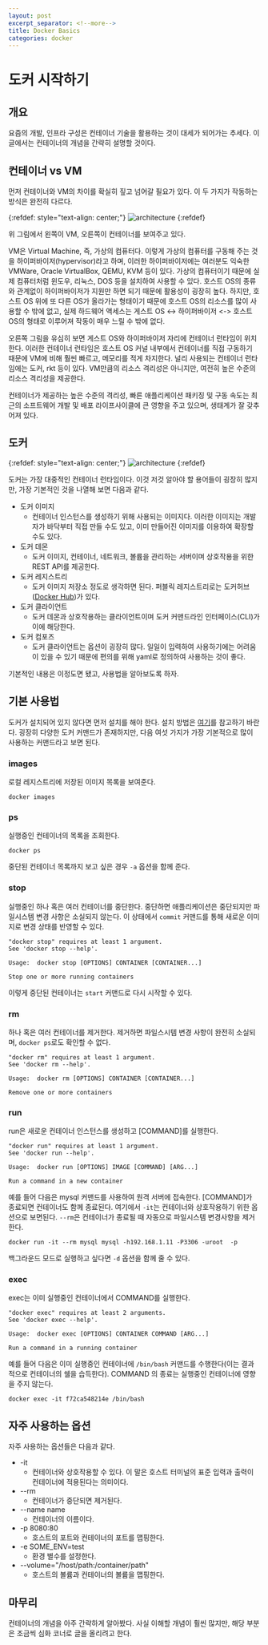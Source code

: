 ```yaml
---
layout: post
excerpt_separator: <!--more-->
title: Docker Basics
categories: docker
---
```


# 도커 시작하기
## 개요

요즘의 개발, 인프라 구성은 컨테이너 기술을 활용하는 것이 대세가 되어가는 추세다. 이 글에서는 컨테이너의 개념을 간략히 설명할 것이다.
<!--more-->

## 컨테이너 vs VM

먼저 컨테이너와 VM의 차이를 확실히 짚고 넘어갈 필요가 있다. 이 두 가지가 작동하는 방식은 완전히 다르다.

{:refdef: style="text-align: center;"}
![architecture](/assets/containers-101-2x.png)
{:refdef}

위 그림에서 왼쪽이 VM, 오른쪽이 컨테이너를 보여주고 있다.

VM은 Virtual Machine, 즉, 가상의 컴퓨터다. 이렇게 가상의 컴퓨터를 구동해 주는 것을 하이퍼바이저(hypervisor)라고 하며, 이러한 하이퍼바이저에는 여러분도 
익숙한 VMWare, Oracle VirtualBox, QEMU, KVM 등이 있다. 가상의 컴퓨터이기 때문에 실제 컴퓨터처럼 윈도우, 리눅스, DOS 등을 설치하여 사용할 수 있다. 
호스트 OS의 종류와 관계없이 하이퍼바이저가 지원만 하면 되기 때문에 활용성이 굉장히 높다. 하지만, 호스트 OS 위에 또 다른 OS가 올라가는 형태이기 때문에 호스트 
OS의 리소스를 많이 사용할 수 밖에 없고, 실제 하드웨어 액세스는 게스트 OS <-> 하이퍼바이저 <-> 호스트 OS의 형태로 이루어져 작동이 매우 느릴 수 밖에 없다.

오른쪽 그림을 유심히 보면 게스트 OS와 하이퍼바이저 자리에 컨테이너 런타임이 위치한다. 이러한 컨테이너 런타임은 호스트 OS 커널 내부에서 컨테이너를 직접 구동하기 
때문에 VM에 비해 훨씬 빠르고, 메모리를 적게 차지한다. 널리 사용되는 컨테이너 런타임에는 도커, rkt 등이 있다. VM만큼의 리소스 격리성은 아니지만, 여전히 높은 
수준의 리소스 격리성을 제공한다.

컨테이너가 제공하는 높은 수준의 격리성, 빠른 애플리케이션 패키징 및 구동 속도는 최근의 소프트웨어 개발 및 배포 라이프사이클에 큰 영향을 주고 있으며, 생태계가 
잘 갖추어져 있다.

## 도커

{:refdef: style="text-align: center;"}
![architecture](/assets/engine-components-flow.png)
{:refdef}

도커는 가장 대중적인 컨테이너 런타임이다. 이것 저것 알아야 할 용어들이 굉장히 많지만, 가장 기본적인 것을 나열해 보면 다음과 같다.

* 도커 이미지
  * 컨테이너 인스턴스를 생성하기 위해 사용되는 이미지다. 이러한 이미지는 개발자가 바닥부터 직접 만들 수도 있고, 이미 만들어진 이미지를 이용하여 확장할 수도 
  있다.
* 도커 데몬
  * 도커 이미지, 컨테이너, 네트워크, 볼륨을 관리하는 서버이며 상호작용을 위한 REST API를 제공한다.
* 도커 레지스트리
  * 도커 이미지 저장소 정도로 생각하면 된다. 퍼블릭 레지스트리로는 도커허브([Docker Hub](https://hub.docker.com/))가 있다.
* 도커 클라이언트
  * 도커 데몬과 상호작용하는 클라이언트이며 도커 커맨드라인 인터페이스(CLI)가 이에 해당한다.
* 도커 컴포즈
  * 도커 클라이언트는 옵션이 굉장히 많다. 일일이 입력하여 사용하기에는 어려움이 있을 수 있기 때문에 편의를 위해 yaml로 정의하여 사용하는 것이 좋다.

기본적인 내용은 이정도면 됐고, 사용법을 알아보도록 하자.

## 기본 사용법

도커가 설치되어 있지 않다면 먼저 설치를 해야 한다. 설치 방법은 [여기](https://docs.docker.com/engine/install/)를 참고하기 바란다. 굉장히 다양한 
도커 커맨드가 존재하지만, 다음 여섯 가지가 가장 기본적으로 많이 사용하는 커맨드라고 보면 된다.

### images

로컬 레지스트리에 저장된 이미지 목록을 보여준다.

```
docker images
```

### ps

실행중인 컨테이너의 목록을 조회한다.

```
docker ps
```

중단된 컨테이너 목록까지 보고 싶은 경우 `-a` 옵션을 함께 준다.

### stop

실행중인 하나 혹은 여러 컨테이너를 중단한다. 중단하면 애플리케이션은 중단되지만 파일시스템 변경 사항은 소실되지 않는다. 이 상태에서 `commit` 커맨드를 통해 
새로운 이미지로 변경 상태를 반영할 수 있다.

```
"docker stop" requires at least 1 argument.
See 'docker stop --help'.

Usage:  docker stop [OPTIONS] CONTAINER [CONTAINER...]

Stop one or more running containers
```

이렇게 중단된 컨테이너는 `start` 커맨드로 다시 시작할 수 있다. 

### rm

하나 혹은 여러 컨테이너를 제거한다. 제거하면 파일스시템 변경 사항이 완전히 소실되며, `docker ps`로도 확인할 수 없다.

```
"docker rm" requires at least 1 argument.
See 'docker rm --help'.

Usage:  docker rm [OPTIONS] CONTAINER [CONTAINER...]

Remove one or more containers
``` 

### run

run은 새로운 컨테이너 인스턴스를 생성하고 [COMMAND]를 실행한다.

```
"docker run" requires at least 1 argument.
See 'docker run --help'.

Usage:  docker run [OPTIONS] IMAGE [COMMAND] [ARG...]

Run a command in a new container
```

예를 들어 다음은 mysql 커맨드를 사용하여 원격 서버에 접속한다. [COMMAND]가 종료되면 컨테이너도 함께 종료된다. 여기에서 `-it`는 컨테이너와 상호작용하기 
위한 옵션으로 보면된다. `--rm`은 컨테이너가 종료될 때 자동으로 파일시스템 변경사항을 제거한다.

```
docker run -it --rm mysql mysql -h192.168.1.11 -P3306 -uroot  -p
```

백그라운드 모드로 실행하고 싶다면 `-d` 옵션을 함께 줄 수 있다.

### exec

exec는 이미 실행중인 컨테이너에서 COMMAND를 실행한다.

```
"docker exec" requires at least 2 arguments.
See 'docker exec --help'.

Usage:  docker exec [OPTIONS] CONTAINER COMMAND [ARG...]

Run a command in a running container
``` 

예를 들어 다음은 이미 실행중인 컨테이너에 `/bin/bash` 커맨드를 수행한다(이는 결과적으로 컨테이너의 쉘을 습득한다). COMMAND 의 종료는 실행중인 컨테이너에 
영향을 주지 않는다.

```
docker exec -it f72ca548214e /bin/bash
```

## 자주 사용하는 옵션

자주 사용하는 옵션들은 다음과 같다.

* -it
    * 컨테이너와 상호작용할 수 있다. 이 말은 호스트 터미널의 표준 입력과 출력이 컨테이너에 적용된다는 의미이다.
* --rm
    * 컨테이너가 중단되면 제거된다.
* --name name
    * 컨테이너의 이름이다.
* -p 8080:80
    * 호스트의 포트와 컨테이너의 포트를 맵핑한다.
* -e SOME_ENV=test
    * 환경 별수를 설정한다.
* --volume="/host/path:/container/path"
    * 호스트의 볼륨과 컨테이너의 볼륨을 맵핑한다.

## 마무리

컨테이너의 개념을 아주 간략하게 알아봤다. 사실 이해할 개념이 훨씬 많지만, 해당 부분은 조금씩 심화 코너로 글을 올리려고 한다.